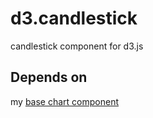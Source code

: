 d3.candlestick
==============

candlestick component for d3.js

Depends on
----------

my [base chart component](https://github.com/Enucatl/d3.base.chart)
